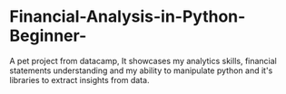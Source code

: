 # Financial-Analysis-in-Python-Beginner-
A pet project from datacamp, It showcases my analytics skills, financial statements understanding and my ability to manipulate python and it's libraries to extract insights from data.
